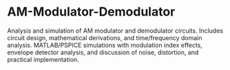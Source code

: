 # AM-Modulator-Demodulator
Analysis and simulation of AM modulator and demodulator circuits. Includes circuit design, mathematical derivations, and time/frequency domain analysis. MATLAB/PSPICE simulations with modulation index effects, envelope detector analysis, and discussion of noise, distortion, and practical implementation.
